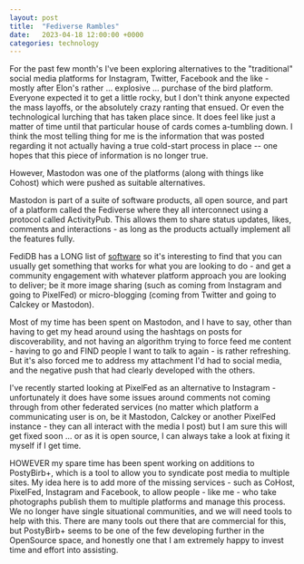 ```yaml
---
layout: post
title:  "Fediverse Rambles"
date:   2023-04-18 12:00:00 +0000
categories: technology
---
```


For the past few month's I've been exploring alternatives to the "traditional" social media platforms for Instagram, Twitter, Facebook and the like - mostly after Elon's rather ... explosive ... purchase of the bird platform.  Everyone expected it to get a little rocky, but I don't think anyone expected the mass layoffs, or the absolutely crazy ranting that ensued.  Or even the technological lurching that has taken place since.  It does feel like just a matter of time until that particular house of cards comes a-tumbling down.  I think the most telling thing for me is the information that was posted regarding it not actually having a true cold-start process in place -- one hopes that this piece of information is no longer true.

However, Mastodon was one of the platforms (along with things like Cohost) which were pushed as suitable alternatives. 

Mastodon is part of a suite of software products, all open source, and part of a platform called the Fediverse where they all interconnect using a protocol called ActivityPub.  This allows them to share status updates, likes, comments and interactions - as long as the products actually implement all the features fully. 

FediDB has a LONG list of [software](https://fedidb.org/software) so it's interesting to find that you can usually get something that works for what you are looking to do - and get a community engagement with whatever platform approach you are looking to deliver; be it more image sharing (such as coming from Instagram and going to PixelFed) or micro-blogging (coming from Twitter and going to Calckey or Mastodon).

Most of my time has been spent on Mastodon, and I have to say, other than having to get my head around using the hashtags on posts for discoverability, and not having an algorithm trying to force feed me content - having to go and FIND people I want to talk to again - is rather refreshing. But it's also forced me to address my attachment I'd had to social media, and the negative push that had clearly developed with the others.

I've recently started looking at PixelFed as an alternative to Instagram - unfortunately it does have some issues around comments not coming through from other federated services (no matter which platform a communicating user is on, be it Mastodon, Calckey or another PixelFed instance - they can all interact with the media I post) but I am sure this will get fixed soon ... or as it is open source, I can always take a look at fixing it myself if I get time.

HOWEVER my spare time has been spent working on additions to PostyBirb+, which is a tool to allow you to syndicate post media to multiple sites.  My idea here is to add more of the missing services - such as CoHost, PixelFed, Instagram and Facebook, to allow people - like me - who take photographs publish them to multiple platforms and manage this process. We no longer have single situational communities, and we will need tools to help with this. There are many tools out there that are commercial for this, but PostyBirb+ seems to be one of the few developing further in the OpenSource space, and honestly one that I am extremely happy to invest time and effort into assisting. 